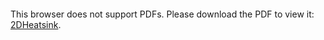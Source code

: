 <object data="/pdfs/heatsink.pdf" type="application/pdf" width="700px" height="700px">
    <embed src="/pdfs/heatsink.pdf">
        <p>This browser does not support PDFs. Please download the PDF to view it: <a href="/pdfs/heatsink.pdf">2DHeatsink</a>.</p>
    </embed>
</object>
